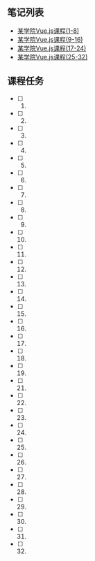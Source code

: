 ## 笔记列表
* [某学院Vue.js课程(1-8)]()  
* [某学院Vue.js课程(9-16)]()  
* [某学院Vue.js课程(17-24)]()
* [某学院Vue.js课程(25-32)]()


## 课程任务
- [ ] 1.
- [ ] 2.
- [ ] 3.
- [ ] 4.
- [ ] 5.
- [ ] 6.
- [ ] 7.
- [ ] 8.
- [ ] 9.
- [ ] 10.
- [ ] 11.
- [ ] 12.
- [ ] 13.
- [ ] 14.
- [ ] 15.
- [ ] 16.
- [ ] 17.
- [ ] 18.
- [ ] 19.
- [ ] 21.
- [ ] 22.
- [ ] 23.
- [ ] 24.
- [ ] 25.
- [ ] 26.
- [ ] 27.
- [ ] 28.
- [ ] 29.
- [ ] 30.
- [ ] 31.
- [ ] 32.
